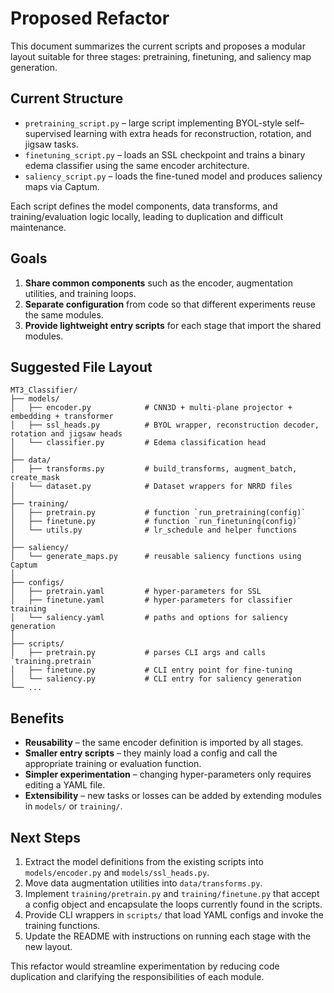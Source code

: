 # Proposed Refactor

This document summarizes the current scripts and proposes a modular layout suitable for three stages: pretraining, finetuning, and saliency map generation.

## Current Structure

- `pretraining_script.py` – large script implementing BYOL-style self–supervised learning with extra heads for reconstruction, rotation, and jigsaw tasks.
- `finetuning_script.py` – loads an SSL checkpoint and trains a binary edema classifier using the same encoder architecture.
- `saliency_script.py` – loads the fine-tuned model and produces saliency maps via Captum.

Each script defines the model components, data transforms, and training/evaluation logic locally, leading to duplication and difficult maintenance.

## Goals

1. **Share common components** such as the encoder, augmentation utilities, and training loops.
2. **Separate configuration** from code so that different experiments reuse the same modules.
3. **Provide lightweight entry scripts** for each stage that import the shared modules.

## Suggested File Layout

```
MT3_Classifier/
├── models/
│   ├── encoder.py            # CNN3D + multi-plane projector + embedding + transformer
│   ├── ssl_heads.py          # BYOL wrapper, reconstruction decoder, rotation and jigsaw heads
│   └── classifier.py         # Edema classification head
│
├── data/
│   ├── transforms.py         # build_transforms, augment_batch, create_mask
│   └── dataset.py            # Dataset wrappers for NRRD files
│
├── training/
│   ├── pretrain.py           # function `run_pretraining(config)`
│   ├── finetune.py           # function `run_finetuning(config)`
│   └── utils.py              # lr_schedule and helper functions
│
├── saliency/
│   └── generate_maps.py      # reusable saliency functions using Captum
│
├── configs/
│   ├── pretrain.yaml         # hyper-parameters for SSL
│   ├── finetune.yaml         # hyper-parameters for classifier training
│   └── saliency.yaml         # paths and options for saliency generation
│
├── scripts/
│   ├── pretrain.py           # parses CLI args and calls `training.pretrain`
│   ├── finetune.py           # CLI entry point for fine-tuning
│   └── saliency.py           # CLI entry for saliency generation
└── ...
```

## Benefits

- **Reusability** – the same encoder definition is imported by all stages.
- **Smaller entry scripts** – they mainly load a config and call the appropriate training or evaluation function.
- **Simpler experimentation** – changing hyper-parameters only requires editing a YAML file.
- **Extensibility** – new tasks or losses can be added by extending modules in `models/` or `training/`.

## Next Steps

1. Extract the model definitions from the existing scripts into `models/encoder.py` and `models/ssl_heads.py`.
2. Move data augmentation utilities into `data/transforms.py`.
3. Implement `training/pretrain.py` and `training/finetune.py` that accept a config object and encapsulate the loops currently found in the scripts.
4. Provide CLI wrappers in `scripts/` that load YAML configs and invoke the training functions.
5. Update the README with instructions on running each stage with the new layout.

This refactor would streamline experimentation by reducing code duplication and clarifying the responsibilities of each module.
